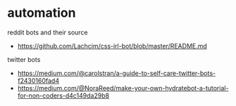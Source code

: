 # automation

reddit bots and their source


- https://github.com/Lachcim/css-irl-bot/blob/master/README.md

twitter bots

- https://medium.com/@carolstran/a-guide-to-self-care-twitter-bots-f2430160fad4
- https://medium.com/@NoraReed/make-your-own-hydratebot-a-tutorial-for-non-coders-d4c149da29b8
